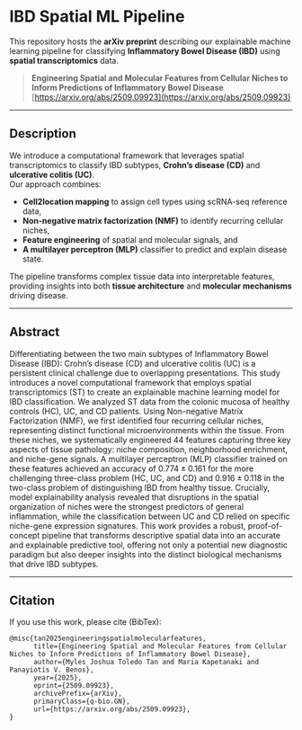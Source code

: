 # IBD Spatial ML Pipeline

This repository hosts the **arXiv preprint** describing our explainable machine learning pipeline for classifying **Inflammatory Bowel Disease (IBD)** using **spatial transcriptomics** data.

> **Engineering Spatial and Molecular Features from Cellular Niches to Inform Predictions of Inflammatory Bowel Disease**  
> [https://arxiv.org/abs/2509.09923](https://arxiv.org/abs/2509.09923)

---

## Description

We introduce a computational framework that leverages spatial transcriptomics to classify IBD subtypes, **Crohn’s disease (CD)** and **ulcerative colitis (UC)**.  
Our approach combines:
- **Cell2location mapping** to assign cell types using scRNA-seq reference data,  
- **Non-negative matrix factorization (NMF)** to identify recurring cellular niches,  
- **Feature engineering** of spatial and molecular signals, and  
- **A multilayer perceptron (MLP)** classifier to predict and explain disease state.

The pipeline transforms complex tissue data into interpretable features, providing insights into both **tissue architecture** and **molecular mechanisms** driving disease.

---

## Abstract

Differentiating between the two main subtypes of Inflammatory Bowel Disease (IBD): Crohn’s disease (CD) and ulcerative colitis (UC) is a persistent clinical challenge due to overlapping presentations. This study introduces a novel computational framework that employs spatial transcriptomics (ST) to create an explainable machine learning model for IBD classification. We analyzed ST data from the colonic mucosa of healthy controls (HC), UC, and CD patients. Using Non-negative Matrix Factorization (NMF), we first identified four recurring cellular niches, representing distinct functional microenvironments within the tissue. From these niches, we systematically engineered 44 features capturing three key aspects of tissue pathology: niche composition, neighborhood enrichment, and niche-gene signals. A multilayer perceptron (MLP) classifier trained on these features achieved an accuracy of $0.774 \pm 0.161$ for the more challenging three-class problem (HC, UC, and CD) and $0.916 \pm 0.118$ in the two-class problem of distinguishing IBD from healthy tissue. Crucially, model explainability analysis revealed that disruptions in the spatial organization of niches were the strongest predictors of general inflammation, while the classification between UC and CD relied on specific niche-gene expression signatures. This work provides a robust, proof-of-concept pipeline that transforms descriptive spatial data into an accurate and explainable predictive tool, offering not only a potential new diagnostic paradigm but also deeper insights into the distinct biological mechanisms that drive IBD subtypes.

---

## Citation

If you use this work, please cite (BibTex):
```
@misc{tan2025engineeringspatialmolecularfeatures,
      title={Engineering Spatial and Molecular Features from Cellular Niches to Inform Predictions of Inflammatory Bowel Disease}, 
      author={Myles Joshua Toledo Tan and Maria Kapetanaki and Panayiotis V. Benos},
      year={2025},
      eprint={2509.09923},
      archivePrefix={arXiv},
      primaryClass={q-bio.GN},
      url={https://arxiv.org/abs/2509.09923}, 
}
```

